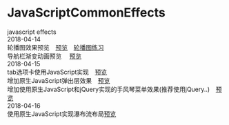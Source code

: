# JavaScriptCommonEffects
javascript effects    
2018-04-14<br />
轮播图效果预览&emsp;<a href = "http://htmlpreview.github.io/?https://github.com/1393925530/JavaScriptCommonEffects/blob/master/5%E8%BD%AE%E6%92%AD%E5%9B%BE/index.html">预览</a>&emsp;<a href = "https://codepen.io/ZhouZhiChen/pen/EEBgXE">轮播图练习</a><br />导航栏渐变动画预览 &emsp;<a href = "http://htmlpreview.github.io/?https://github.com/1393925530/JavaScriptCommonEffects/blob/master/6%E5%AF%BC%E8%88%AA%E6%A0%8F%E5%8A%A8%E7%94%BB/index.html">预览</a><br /> 2018-04-15<br />
tab选项卡使用JavaScript实现&emsp;<a href = "http://htmlpreview.github.io/?https://github.com/1393925530/JavaScriptCommonEffects/blob/master/7tab%E9%80%89%E9%A1%B9%E5%8D%A1/index.html">预览</a><br />
增加原生JavaScript弹出层效果&emsp;<a href = "http://htmlpreview.github.io/?https://github.com/1393925530/JavaScriptCommonEffects/blob/master/8%E5%BC%B9%E5%87%BA%E5%B1%82/index.html">预览</a><br />
增加使用原生JavaScript和jQuery实现的手风琴菜单效果(推荐使用jQuery..)&emsp;<a href = "http://htmlpreview.github.io/?https://github.com/1393925530/JavaScriptCommonEffects/blob/master/9%E6%89%8B%E9%A3%8E%E7%90%B4%E8%8F%9C%E5%8D%95/jquery.html">预览</a><br />
2018-04-16<br/>
使用原生JavaScript实现瀑布流布局<a href="https://htmlpreview.github.io/?https://github.com/1393925530/JavaScriptCommonEffects/blob/master/10%E7%80%91%E5%B8%83%E6%B5%81/index.html">预览</a>
